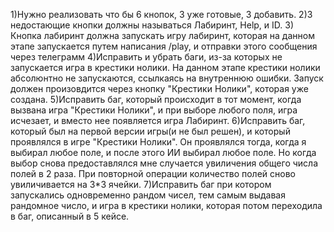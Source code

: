 1)Нужно реализовать что бы 6 кнопок, 3 уже готовые, 3 добавить.
2)3 недостающие кнопки должны называться Лабиринт, Help, и ID.
3) Кнопка лабиринт должна запускать игру лабиринт, которая на данном этапе запускается путем написания /play, и отправки этого сообщения через телеграмм
4)Исправить и убрать баги, из-за которых не запускается игра в крестики нолики. На данном этапе крестики нолики абсолюнтно не запускаются, ссылкаясь на внутреннюю ошибки. 
Запуск должен произовдится через кнопку "Крестики Нолики", которая уже создана.
5)Исправить баг, который происходит в тот момент, когда вызвана игра "Крестики Нолики", и при выборе любого поля, игра исчезает, и вместо нее появляется игра Лабиринт.
6)Исправить баг, который был на первой версии игры(и не был решен), и который проявлялся в игре "Крестики Нолики". Он проявлялся тогда, когда я выбирал любое поле, и после этого ИИ выбирал любое поле.
Но когда выбор снова предоставлялся мне случается увиличения общего числа полей в 2 раза. При повторной операции количество полей сново увиличивается на 3*3 ячейки.
7)Исправить баг при котором запускались одновременно рандом чисел, тем самым выдавая рандомное число, и игра в крестики нолики, которая потом переходила в баг, описанный в 5 кейсе.
